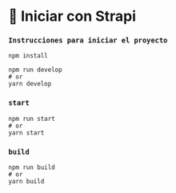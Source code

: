 # 🚀 Iniciar con Strapi



### `Instrucciones para iniciar el proyecto`



```
npm install

npm run develop
# or
yarn develop
```

### `start`



```
npm run start
# or
yarn start
```

### `build`


```
npm run build
# or
yarn build
```


